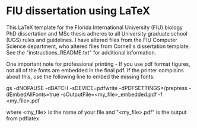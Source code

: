 # FIU dissertation using LaTeX

This LaTeX template for the Florida International University (FIU) biology PhD dissertation and MSc thesis adheres to all University graduate school (UGS) rules and guidelines. I have altered files from the FIU Computer Science department, who altered files from Cornell's dissertation template. See the "instructions_README.txt" for additional information.

One important note for professional printing - If you use pdf format figures, not all of the fonts are embedded in the final pdf. If the printer complains about this, use the following line to embed the missing fonts:

gs -dNOPAUSE -dBATCH -sDEVICE=pdfwrite -dPDFSETTINGS=/prepress -dEmbedAllFonts=true -sOutputFile=<my_file>_embedded.pdf -f <my_file>.pdf

where <my_file> is the name of your file and "<my_file>.pdf" is the output from pdflatex
